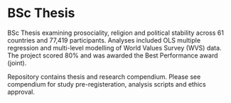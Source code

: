 # BSc Thesis
BSc Thesis examining prosociality, religion and political stability across 61 countries and 77,419 participants. Analyses included OLS multiple regression and multi-level modelling of World Values Survey (WVS) data. The project scored 80% and was awarded the Best Performance award (joint).

Repository contains thesis and research compendium. Please see compendium for study pre-registeration, analysis scripts and ethics approval.
